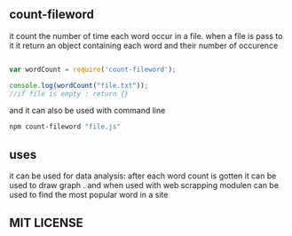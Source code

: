 ## count-fileword

it count the number of time each word occur in a file. when a file is pass to it it return an object containing each word and their number of occurence

```javascript

var wordCount = require('count-fileword');

console.log(wordCount("file.txt"));
//if file is empty : return {}
```
and it can also be used with command line

```bash
npm count-fileword "file.js"
```

## uses

it can be used for data analysis: after each word count is gotten it can be used to draw graph . and when used with web scrapping modulen can be used to find the most popular word in a site

## MIT LICENSE

